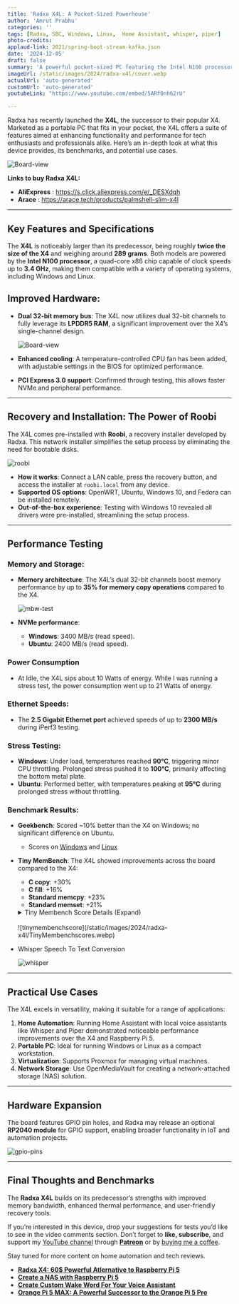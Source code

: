 ```yaml
---
title: 'Radxa X4L: A Pocket-Sized Powerhouse'
author: 'Amrut Prabhu'
categories: ''
tags: [Radxa, SBC, Windows, Linux,  Home Assistant, whisper, piper]
photo-credits:
applaud-link: 2021/spring-boot-stream-kafka.json
date: '2024-12-05'
draft: false
summary: 'A powerful pocket-sized PC featuring the Intel N100 processor, dual 32-bit LPDDR5 memory channels, and versatile OS support. Ideal for home automation, virtualization, and portable computing.'
imageUrl: /static/images/2024/radxa-x4l/cover.webp
actualUrl: 'auto-generated'
customUrl: 'auto-generated'
youtubeLink: "https://www.youtube.com/embed/5ARf0nh62rU"

---
```

<TOCInline toc={props.toc} asDisclosure />  


Radxa has recently launched the **X4L**, the successor to their popular X4. Marketed as a portable PC that fits in your pocket, the X4L offers a suite of features aimed at enhancing functionality and performance for tech enthusiasts and professionals alike. Here’s an in-depth look at what this device provides, its benchmarks, and potential use cases.

![Board-view](/static/images/2024/radxa-x4l/Board-view-1.webp)

**Links to buy Radxa X4L:**
- **AliExpress** : https://s.click.aliexpress.com/e/_DESXdqh
- **Arace** : https://arace.tech/products/palmshell-slim-x4l
----------

## Key Features and Specifications

The **X4L** is noticeably larger than its predecessor, being roughly **twice the size of the X4** and weighing around **289 grams**. Both models are powered by the **Intel N100 processor**, a quad-core x86 chip capable of clock speeds up to **3.4 GHz**, making them compatible with a variety of operating systems, including Windows and Linux.

## Improved Hardware:

-   **Dual 32-bit memory bus**: The X4L now utilizes dual 32-bit channels to fully leverage its **LPDDR5 RAM**, a significant improvement over the X4’s single-channel design.
    
    ![Board-view](/static/images/2024/radxa-x4l/dual-32-bit.webp)

-   **Enhanced cooling**: A temperature-controlled CPU fan has been added, with adjustable settings in the BIOS for optimized performance.
-   **PCI Express 3.0 support**: Confirmed through testing, this allows faster NVMe and peripheral performance.

----------

## Recovery and Installation: The Power of Roobi

The X4L comes pre-installed with **Roobi**, a recovery installer developed by Radxa. This network installer simplifies the setup process by eliminating the need for bootable disks.

![roobi](/static/images/2024/radxa-x4l/roobi.webp)

-   **How it works**: Connect a LAN cable, press the recovery button, and access the installer at `roobi.local` from any device.
-   **Supported OS options**: OpenWRT, Ubuntu, Windows 10, and Fedora can be installed remotely.
-   **Out-of-the-box experience**: Testing with Windows 10 revealed all drivers were pre-installed, streamlining the setup process.

----------

## Performance Testing

### Memory and Storage:

-   **Memory architecture**: The X4L’s dual 32-bit channels boost memory performance by up to **35% for memory copy operations** compared to the X4.
    
    ![mbw-test](/static/images/2024/radxa-x4l/mbw-test.webp)
    

-   **NVMe performance**:
    -  **Windows**: 3400 MB/s (read speed).
    - **Ubuntu**: 2400 MB/s (read speed).

### Power Consumption
- At Idle, the X4L sips about 10 Watts of energy. While I was running a stress test, the power consumption went up to 21 Watts of energy.

### Ethernet Speeds:

-   The **2.5 Gigabit Ethernet port** achieved speeds of up to **2300 MB/s** during iPerf3 testing.

### Stress Testing:

-   **Windows**: Under load, temperatures reached **90°C**, triggering minor CPU throttling. Prolonged stress pushed it to **100°C**, primarily affecting the bottom metal plate.
-   **Ubuntu**: Performed better, with temperatures peaking at **95°C** during prolonged stress without throttling.

### Benchmark Results:

-   **Geekbench**: Scored ~10% better than the X4 on Windows; no significant difference on Ubuntu.
    - Scores on [Windows](https://browser.geekbench.com/v6/cpu/8901652) and [Linux](https://browser.geekbench.com/v6/cpu/8899835)
-   **Tiny MemBench**: The X4L showed improvements across the board compared to the X4:

    -   **C copy**: +30%
    -   **C fill**: +16%
    -   **Standard memcpy**: +23%
    -   **Standard memset**: +21%
    <details>
        <summary>Tiny Membench Score Details (Expand)</summary>

        ```shell
        tinymembench v0.4.9 (simple benchmark for memory throughput and latency)

        ==========================================================================
        == Memory bandwidth tests                                               ==
        ==                                                                      ==
        == Note 1: 1MB = 1000000 bytes                                          ==
        == Note 2: Results for 'copy' tests show how many bytes can be          ==
        ==         copied per second (adding together read and writen           ==
        ==         bytes would have provided twice higher numbers)              ==
        == Note 3: 2-pass copy means that we are using a small temporary buffer ==
        ==         to first fetch data into it, and only then write it to the   ==
        ==         destination (source -> L1 cache, L1 cache -> destination)    ==
        == Note 4: If sample standard deviation exceeds 0.1%, it is shown in    ==
        ==         brackets                                                     ==
        ==========================================================================

        C copy backwards                                     :   7110.9 MB/s (6.1%)
        C copy backwards (32 byte blocks)                    :   7100.4 MB/s (2.4%)
        C copy backwards (64 byte blocks)                    :   7128.2 MB/s
        C copy                                               :   6816.3 MB/s (0.8%)
        C copy prefetched (32 bytes step)                    :   4136.5 MB/s (2.2%)
        C copy prefetched (64 bytes step)                    :   4280.4 MB/s
        C 2-pass copy                                        :   6055.5 MB/s
        C 2-pass copy prefetched (32 bytes step)             :   3142.8 MB/s
        C 2-pass copy prefetched (64 bytes step)             :   3141.7 MB/s (0.1%)
        C fill                                               :   8894.8 MB/s
        C fill (shuffle within 16 byte blocks)               :   8928.3 MB/s (0.2%)
        C fill (shuffle within 32 byte blocks)               :   8919.1 MB/s (3.2%)
        C fill (shuffle within 64 byte blocks)               :   8906.1 MB/s (0.2%)
        ---
        standard memcpy                                      :   9620.9 MB/s
        standard memset                                      :   9253.6 MB/s (0.3%)
        ---
        MOVSB copy                                           :   7101.1 MB/s
        MOVSD copy                                           :   7097.0 MB/s
        SSE2 copy                                            :   7100.3 MB/s
        SSE2 nontemporal copy                                :   9798.7 MB/s
        SSE2 copy prefetched (32 bytes step)                 :   5836.6 MB/s
        SSE2 copy prefetched (64 bytes step)                 :   6093.5 MB/s
        SSE2 nontemporal copy prefetched (32 bytes step)     :   6809.2 MB/s
        SSE2 nontemporal copy prefetched (64 bytes step)     :   7234.2 MB/s (0.2%)
        SSE2 2-pass copy                                     :   5725.8 MB/s (0.1%)
        SSE2 2-pass copy prefetched (32 bytes step)          :   4133.2 MB/s (0.2%)
        SSE2 2-pass copy prefetched (64 bytes step)          :   4267.9 MB/s
        SSE2 2-pass nontemporal copy                         :   2868.6 MB/s
        SSE2 fill                                            :   9249.8 MB/s (0.3%)
        SSE2 nontemporal fill                                :  19631.3 MB/s (0.3%)

        ==========================================================================
        == Memory latency test                                                  ==
        ==                                                                      ==
        == Average time is measured for random memory accesses in the buffers   ==
        == of different sizes. The larger is the buffer, the more significant   ==
        == are relative contributions of TLB, L1/L2 cache misses and SDRAM      ==
        == accesses. For extremely large buffer sizes we are expecting to see   ==
        == page table walk with several requests to SDRAM for almost every      ==
        == memory access (though 64MiB is not nearly large enough to experience ==
        == this effect to its fullest).                                         ==
        ==                                                                      ==
        == Note 1: All the numbers are representing extra time, which needs to  ==
        ==         be added to L1 cache latency. The cycle timings for L1 cache ==
        ==         latency can be usually found in the processor documentation. ==
        == Note 2: Dual random read means that we are simultaneously performing ==
        ==         two independent memory accesses at a time. In the case if    ==
        ==         the memory subsystem can't handle multiple outstanding       ==
        ==         requests, dual random read has the same timings as two       ==
        ==         single reads performed one after another.                    ==
        ==========================================================================

        block size : single random read / dual random read, [MADV_NOHUGEPAGE]
            1024 :    0.0 ns          /     0.0 ns 
            2048 :    0.0 ns          /     0.0 ns 
            4096 :    0.0 ns          /     0.0 ns 
            8192 :    0.0 ns          /     0.0 ns 
            16384 :    0.0 ns          /     0.0 ns 
            32768 :    0.0 ns          /     0.0 ns 
            65536 :    2.5 ns          /     3.7 ns 
            131072 :    3.8 ns          /     4.7 ns 
            262144 :    5.1 ns          /     6.0 ns 
            524288 :    6.4 ns          /     7.2 ns 
        1048576 :    7.1 ns          /     7.5 ns 
        2097152 :    7.9 ns          /     8.2 ns 
        4194304 :   14.0 ns          /    17.3 ns 
        8388608 :   35.5 ns          /    53.1 ns 
        16777216 :   95.7 ns          /   138.6 ns 
        33554432 :  132.3 ns          /   173.5 ns 
        67108864 :  152.0 ns          /   187.9 ns 

        block size : single random read / dual random read, [MADV_HUGEPAGE]
            1024 :    0.0 ns          /     0.0 ns 
            2048 :    0.0 ns          /     0.0 ns 
            4096 :    0.0 ns          /     0.0 ns 
            8192 :    0.0 ns          /     0.0 ns 
            16384 :    0.0 ns          /     0.0 ns 
            32768 :    0.0 ns          /     0.0 ns 
            65536 :    2.5 ns          /     3.7 ns 
            131072 :    3.8 ns          /     4.7 ns 
            262144 :    4.4 ns          /     4.9 ns 
            524288 :    4.7 ns          /     5.0 ns 
        1048576 :    4.9 ns          /     5.0 ns 
        2097152 :    5.3 ns          /     5.3 ns 
        4194304 :   11.3 ns          /    14.4 ns 
        8388608 :   30.7 ns          /    46.5 ns 
        16777216 :   87.4 ns          /   128.3 ns 
        33554432 :  121.6 ns          /   156.4 ns 
        67108864 :  137.7 ns          /   165.2 ns 
        ```
    </details>

    <br/>
    ![tinymembenchscore](/static/images/2024/radxa-x4l/TinyMembenchscores.webp)

- Whisper Speech To Text Conversion

    ![whisper](/static/images/2024/radxa-x4l/whisper.webp)

----------

## Practical Use Cases

The X4L excels in versatility, making it suitable for a range of applications:

1.  **Home Automation**: Running Home Assistant with local voice assistants like Whisper and Piper demonstrated noticeable performance improvements over the X4 and Raspberry Pi 5.
2.  **Portable PC**: Ideal for running Windows or Linux as a compact workstation.
3.  **Virtualization**: Supports Proxmox for managing virtual machines.
4.  **Network Storage**: Use OpenMediaVault for creating a network-attached storage (NAS) solution.

----------

## Hardware Expansion

The board features GPIO pin holes, and Radxa may release an optional **RP2040 module** for GPIO support, enabling broader functionality in IoT and automation projects.

![gpio-pins](/static/images/2024/radxa-x4l/gpio-pins.webp)

----------

## Final Thoughts and Benchmarks

The **Radxa X4L** builds on its predecessor’s strengths with improved memory bandwidth, enhanced thermal performance, and user-friendly recovery tools.

If you’re interested in this device, drop your suggestions for tests you’d like to see in the video comments section. Don’t forget to **like, subscribe**, and support my [YouTube channel](https://www.youtube.com/@SmartHomeCircle) through [**Patreon**](https://www.patreon.com/AmrutPrabhu) or by [buying me a coffee](https://buymeacoffee.com/amrutprabhu).

Stay tuned for more content on home automation and tech reviews.

-   [**Radxa X4: 60$ Powerful Atlernative to Raspberry Pi 5**](https://smarthomecircle.com/radxa-x4-alternative-to-raspberry-pi-5)
-   [**Create a NAS with Raspberry Pi 5**](https://smarthomecircle.com/create-nas-with-raspberry-pi-5)
-   [**Create Custom Wake Word For Your Voice Assistant**](https://smarthomecircle.com/custom-wake-word-for-voice-assistant-with-home-assistant)
-   [**Orange Pi 5 MAX: A Powerful Successor to the Orange Pi 5 Pro**](https://smarthomecircle.com/Orange-pi-5-max-a-powerful-successor-to-orange-pi-5-pro)

